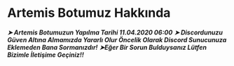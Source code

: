 # Artemis Botumuz Hakkında
***➤ Artemis Botumuzun Yapılma Tarihi 11.04.2020 06:00***
***➤ Discordunuzu Güven Altına Almamızda Yararlı Olur Öncelik Olarak Discord Sunucunuza Eklemeden Bana Sormanızdır!***
***➤Eğer Bir Sorun Bulduysanız Lütfen Bizimle İletişime Geçiniz!!***
